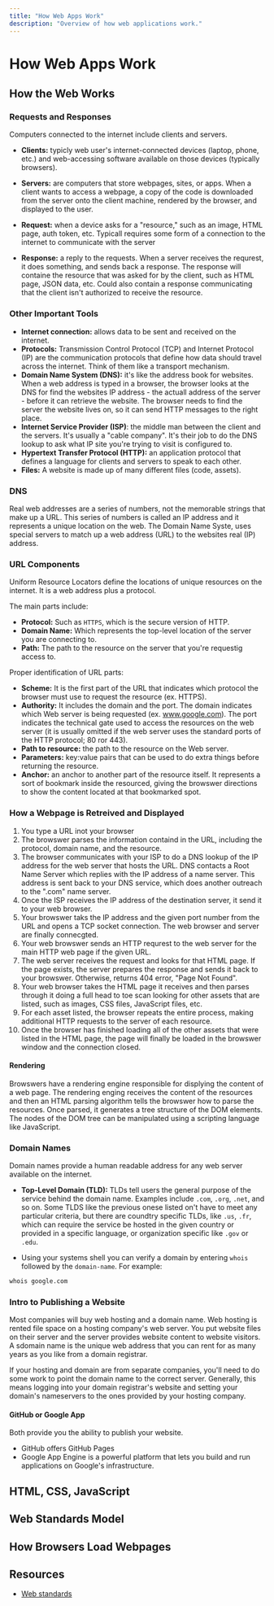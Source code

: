 ```yaml
---
title: "How Web Apps Work"
description: "Overview of how web applications work."
---
```


# How Web Apps Work

## How the Web Works

### Requests and Responses

Computers connected to the internet include clients and servers.

- **Clients:** typicly web user's internet-connected devices (laptop, phone, etc.) and web-accessing software available on those devices (typically browsers).

- **Servers:** are computers that store webpages, sites, or apps. When a client wants to access a webpage, a copy of the code is downloaded from the server onto the client machine, rendered by the browser, and displayed to the user.

- **Request:** when a device asks for a "resource," such as an image, HTML page, auth token, etc. Typicall requires some form of a connection to the internet to communicate with the server
- **Response:** a reply to the requests. When a server receives the requrest, it does something, and sends back a response. The response will containe the resource that was asked for by the client, such as HTML page, JSON data, etc. Could also contain a response communicating that the client isn't authorized to receive the resource.

### Other Important Tools

- **Internet connection:** allows data to be sent and received on the internet. 
- **Protocols:** Transmission Control Protocol (TCP) and Internet Protocol (IP) are the communication protocols that define how data should travel across the internet. Think of them like a transport mechanism.
- **Domain Name System (DNS):** it's like the address book for websites. When a web address is typed in a browser, the browser looks at the DNS for find the websites IP address - the actuall address of the server - before it can retrieve the website. The browser needs to find the server the website lives on, so it can send HTTP messages to the right place.
- **Internet Service Provider (ISP)**: the middle man between the client and the servers. It's usually a "cable company". It's their job to do the DNS lookup to ask what IP site you're trying to visit is configured to.
- **Hypertext Transfer Protocol (HTTP):** an application protocol that defines a language for clients and servers to speak to each other.
- **Files:** A website is made up of many different files (code, assets).

### DNS

Real web addresses are a series of numbers, not the memorable strings that make up a URL. This series of numbers is called an IP address and it represents a unique location on the web. The Domain Name Syste, uses special servers to match up a web address (URL) to the websites real (IP) address.

### URL Components

Uniform Resource Locators define the locations of unique resources on the internet. It is a web address plus a protocol.

The main parts include:

- **Protocol:** Such as `HTTPS`, which is the secure version of HTTP.
- **Domain Name:** Which represents the top-level location of the server you are connecting to. 
- **Path:** The path to the resource on the server that you're requestig access to.  

Proper identification of URL parts:

- **Scheme:** It is the first part of the URL that indicates which protocol the browser must use to request the resource (ex. HTTPS).
- **Authority:** It includes the domain and the port. The domain indicates which Web server is being requested (ex. www.google.com). The port indicates the technical gate used to access the resources on the web server (it is usually omitted if the web server uses the standard ports of the HTTP protocol; 80 ror 443).
- **Path to resource:** the path to the resource on the Web server.
- **Parameters:** key:value pairs that can be used to do extra things before returning the resource.
- **Anchor:** an anchor to another part of the resource itself. It represents a sort of bookmark inside the resourced, giving the browswer directions to show the content located at that bookmarked spot.

### How a Webpage is Retreived and Displayed

1. You type a URL inot your browser
2. The browswer parses the information containd in the URL, including the protocol, domain name, and the resource.
3. The browser communicates with your ISP to do a DNS lookup of the IP address for the web server that hosts the URL. DNS contacts a Root Name Server which replies with the IP address of a name server. This address is sent back to your DNS service, which does another outreach to the ".com" name server.
4. Once the ISP receives the IP address of the destination server, it send it to your web browser.
5. Your browswer taks the IP address and the given port number from the URL and opens a TCP socket connection. The web browser and server are finally connecgted.
6. Your web browswer sends an HTTP requrest to the web server for the main HTTP web page if the given URL.
7. The web server receives the request and looks for that HTML page. If the page exists, the server prepares the response and sends it back to your browswer. Otherwise, returns 404 error, "Page Not Found".
8. Your web browser takes the HTML page it receives and then parses through it doing a full head to toe scan looking for other assets that are listed, such as images, CSS files, JavaScript files, etc.
9. For each asset listed, the browser repeats the entire process, making additional HTTP requests to the server of each resource.
10. Once the browser has finished loading all of the other assets that were listed in the HTML page, the page will finally be loaded in the browswer window and the connection closed.

#### Rendering

Browswers have a rendering engine responsible for displying the content of a web page. The rendering enging receives the content of the resources and then an HTML parsing algorithm tells the browswer how to parse the resources. Once parsed, it generates a tree structure of the DOM elements. The nodes of the DOM tree can be manipulated using a scripting language like JavaScript.

### Domain Names

Domain names provide a human readable address for any web server available on the internet.

- **Top-Level Domain (TLD):** TLDs tell users the general purpose of the service behind the domain name. Examples include `.com`, `.org`, `.net`, and so on. Some TLDS like the previous onese listed on't have to meet any particular criteria, but there are coundtry specific TLDs, like `.us`, `.fr`, which can require the service be hosted in the given country or provided in a specific language, or organization specific like `.gov` or `.edu`.

- Using your systems shell you can verify a domain by entering `whois` followed by the `domain-name`. For example:

```bash
whois google.com
```

### Intro to Publishing a Website

Most companies will buy web hosting and a domain name. Web hosting is rented file space on a hosting company's web server. You put website files on their server and the server provides website content to website visitors. A sdomain name is the unique web address that you can rent for as many years as you like from a domain registrar.

If your hosting and domain are from separate companies, you'll need to do some work to point the domain name to the correct server. Generally, this means logging into your domain registrar's website and setting your domain's nameservers to the ones provided by your hosting company.

#### GitHub or Google App

Both provide you the ability to publish your website.

- GitHub offers GitHub Pages
- Google App Engine is a powerful platform that lets you build and run applications on Google's infrastructure.

## HTML, CSS, JavaScript



## Web Standards Model

## How Browsers Load Webpages

## Resources

- [Web standards](https://developer.mozilla.org/en-US/curriculum/core/web-standards/)